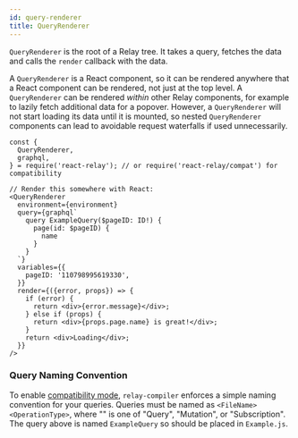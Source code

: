 ```yaml
---
id: query-renderer
title: QueryRenderer
---
```


`QueryRenderer` is the root of a Relay tree. It takes a query, fetches the data and calls the `render` callback with the data.

A `QueryRenderer` is a React component, so it can be rendered anywhere that a React component can be rendered, not just at the top level. A `QueryRenderer` can be rendered *within* other Relay components, for example to lazily fetch additional data for a popover. However, a `QueryRenderer` will not start loading its data until it is mounted, so nested `QueryRenderer` components can lead to avoidable request waterfalls if used unnecessarily.

```
const {
  QueryRenderer,
  graphql,
} = require('react-relay'); // or require('react-relay/compat') for compatibility

// Render this somewhere with React:
<QueryRenderer
  environment={environment}
  query={graphql`
    query ExampleQuery($pageID: ID!) {
      page(id: $pageID) {
        name
      }
    }
  `}
  variables={{
    pageID: '110798995619330',
  }}
  render={({error, props}) => {
    if (error) {
      return <div>{error.message}</div>;
    } else if (props) {
      return <div>{props.page.name} is great!</div>;
    }
    return <div>Loading</div>;
  }}
/>
```

### Query Naming Convention

To enable [compatibility mode](./relay-compat.html), `relay-compiler` enforces a simple naming convention for your queries. Queries must be named as `<FileName><OperationType>`, where "<OperationType>" is one of "Query", "Mutation", or "Subscription". The query above is named `ExampleQuery` so should be placed in `Example.js`.
